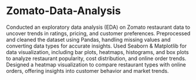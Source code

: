 # Zomato-Data-Analysis
Conducted an exploratory data analysis (EDA) on Zomato restaurant data to uncover trends in ratings, pricing, and customer preferences. Preprocessed and cleaned the dataset using Pandas, handling missing values and converting data types for accurate insights. Used Seaborn & Matplotlib for data visualization, including bar plots, heatmaps, histograms, and box plots to analyze restaurant popularity, cost distribution, and online order trends. Designed a heatmap visualization to compare restaurant types with online orders, offering insights into customer behavior and market trends.
